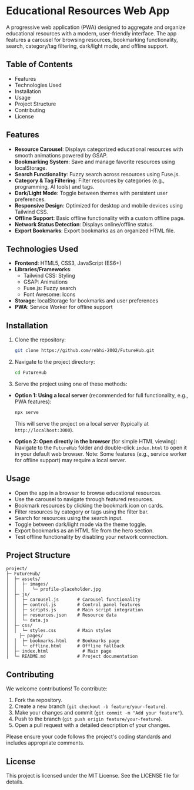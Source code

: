 # Educational Resources Web App

A progressive web application (PWA) designed to aggregate and organize educational resources with a modern, user-friendly interface. The app features a carousel for browsing resources, bookmarking functionality, search, category/tag filtering, dark/light mode, and offline support.

## Table of Contents

- Features
- Technologies Used
- Installation
- Usage
- Project Structure
- Contributing
- License

## Features

- **Resource Carousel**: Displays categorized educational resources with smooth animations powered by GSAP.
- **Bookmarking System**: Save and manage favorite resources using localStorage.
- **Search Functionality**: Fuzzy search across resources using Fuse.js.
- **Category & Tag Filtering**: Filter resources by categories (e.g., programming, AI tools) and tags.
- **Dark/Light Mode**: Toggle between themes with persistent user preferences.
- **Responsive Design**: Optimized for desktop and mobile devices using Tailwind CSS.
- **Offline Support**: Basic offline functionality with a custom offline page.
- **Network Status Detection**: Displays online/offline status.
- **Export Bookmarks**: Export bookmarks as an organized HTML file.

## Technologies Used

- **Frontend**: HTML5, CSS3, JavaScript (ES6+)
- **Libraries/Frameworks**:
  - Tailwind CSS: Styling
  - GSAP: Animations
  - Fuse.js: Fuzzy search
  - Font Awesome: Icons
- **Storage**: localStorage for bookmarks and user preferences
- **PWA**: Service Worker for offline support

## Installation

1. Clone the repository:

   ```bash
   git clone https://github.com/rebhi-2002/FutureHub.git
   ```

2. Navigate to the project directory:

   ```bash
   cd FutureHub
   ```

3. Serve the project using one of these methods:

  - **Option 1: Using a local server** (recommended for full functionality, e.g., PWA features):
    ```bash
    npx serve
    ```
    This will serve the project on a local server (typically at `http://localhost:3000`).

  - **Option 2: Open directly in the browser** (for simple HTML viewing):
    Navigate to the `FutureHub` folder and double-click `index.html` to open it in your default web browser. Note: Some features (e.g., service worker for offline support) may require a local server.

## Usage

- Open the app in a browser to browse educational resources.
- Use the carousel to navigate through featured resources.
- Bookmark resources by clicking the bookmark icon on cards.
- Filter resources by category or tags using the filter bar.
- Search for resources using the search input.
- Toggle between dark/light mode via the theme toggle.
- Export bookmarks as an HTML file from the hero section.
- Test offline functionality by disabling your network connection.

## Project Structure

```
project/
├─ FutureHub/
│  ├─ assets/
│  │  ├─ images/
│  │  │   └─ profile-placeholder.jpg
│  ├─ js/
│  │  ├─ carousel.js       # Carousel functionality
│  │  ├─ control.js        # Control panel features
│  │  ├─ scripts.js        # Main script integration
│  │  ├─ resources.json    # Resource data
│  │  └─ data.js
│  ├─ css/
│  │  └─ styles.css        # Main styles
│	 ├─ pages/
│  │  ├─ bookmarks.html    # Bookmarks page
│  │  └─ offline.html      # Offline fallback
│  ├─ index.html  		     # Main page
│  └─ README.md            # Project documentation
```

## Contributing

We welcome contributions! To contribute:

1. Fork the repository.
2. Create a new branch (`git checkout -b feature/your-feature`).
3. Make your changes and commit (`git commit -m "Add your feature"`).
4. Push to the branch (`git push origin feature/your-feature`).
5. Open a pull request with a detailed description of your changes.

Please ensure your code follows the project's coding standards and includes appropriate comments.

## License

This project is licensed under the MIT License. See the LICENSE file for details.
